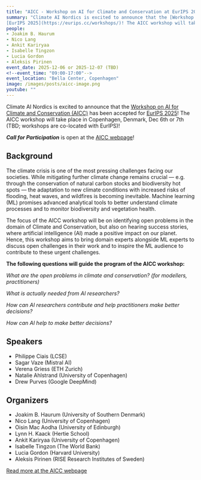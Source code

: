 ```yaml
---
title: "AICC - Workshop on AI for Climate and Conservation at EurIPS 2025"
summary: "Climate AI Nordics is excited to announce that the [Workshop on AI for Climate and Conservation (AICC)](https://sites.google.com/g.harvard.edu/aicceurips) has been accepted for
[EurIPS 2025](https://eurips.cc/workshops/)! The AICC workshop will take place in Copenhagen, Denmark, Dec 6th or 7th (TBD; workshops are co-located with EurIPS)!"
people:
- Joakim B. Haurum
- Nico Lang
- Ankit Kariryaa
- Isabelle Tingzon
- Lucia Gordon
- Aleksis Pirinen
event_date: 2025-12-06 or 2025-12-07 (TBD)
<!--event_time: "09:00-17:00"-->
event_location: "Bella Center, Copenhagen"
image: /images/posts/aicc-image.png
youtube: ""
---
```


Climate AI Nordics is excited to announce that the [Workshop on AI for Climate and Conservation (AICC)](https://sites.google.com/g.harvard.edu/aicceurips) has been accepted for
[EurIPS 2025](https://eurips.cc/workshops/)! The AICC workshop will take place in Copenhagen, Denmark, Dec 6th or 7th (TBD; workshops are co-located with EurIPS)!

_**Call for Participation**_ is open at the [AICC webpage](https://sites.google.com/g.harvard.edu/aicceurips)!

## Background

The climate crisis is one of the most pressing challenges facing our societies. While mitigating further climate change remains crucial — e.g. through the conservation of natural carbon stocks
and biodiversity hot spots — the adaptation to new climate conditions with increased risks of flooding, heat waves, and wildfires is becoming inevitable. Machine learning (ML) promises advanced
analytical tools to better understand climate processes and to monitor biodiversity and vegetation health. 

The focus of the AICC workshop will be on identifying open problems in the domain of Climate and Conservation, but also on hearing success stories, where artificial intelligence (AI) made
a positive impact on our planet. Hence, this workshop aims to bring domain experts alongside ML experts to discuss open challenges in their work and to inspire the ML audience to contribute
to these urgent challenges.

**The following questions will guide the program of the AICC workshop:**

_What are the open problems in climate and conservation? (for modellers, practitioners)_

_What is actually needed from AI researchers?_

_How can AI researchers contribute and help practitioners make better decisions?_

_How can AI help to make better decisions?_

## Speakers ##
* Philippe Ciais (LCSE)
* Sagar Vaze (Mistral AI)
* Verena Griess (ETH Zurich)
* Natalie Ahlstrand (University of Copenhagen)
* Drew Purves (Google DeepMind)

## Organizers
* Joakim B. Haurum (University of Southern Denmark)
* Nico Lang (University of Copenhagen)
* Oisin Mac Aodha (University of Edinburgh)
* Lynn H. Kaack (Hertie School)
* Ankit Kariryaa (University of Copenhagen)
* Isabelle Tingzon (The World Bank)
* Lucia Gordon (Harvard University)
* Aleksis Pirinen (RISE Research Institutes of Sweden)

[Read more at the AICC webpage](https://sites.google.com/g.harvard.edu/aicceurips)
